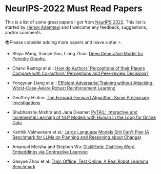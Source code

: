 # NeurIPS-2022 Must Read Papers

This is a list of some great papers I got from [NeurIPS 2022](https://neurips.cc). This list is started by [Henok Ademtew](https://twitter.com/henokademtew) and I welcome any feedback, suggestions, and/or comments.

📚Please consider adding more papers and leave a star ⭐️.

* Shiyu Wang, Xiaojie Guo, Liang Zhao: [Deep Generative Model for Periodic Graphs.](https://arxiv.org/abs/2201.11932)

* Charvi Rastogi et al.: [How do Authors' Perceptions of their Papers Compare with Co-authors' Perceptions and Peer-review Decisions?](https://arxiv.org/abs/2211.12966)

* Yongyuan Liang et al.: [Efficient Adversarial Training without Attacking: Worst-Case-Aware Robust Reinforcement Learning](https://openreview.net/forum?id=y-E1htoQl-n)

* Geoffrey Hinton: [The Forward-Forward Algorithm: Some Preliminary Investigations](https://www.cs.toronto.edu/~hinton/FFA13.pdf) 

* Shubhanshu Mishra and Jana Diesner: [PyTAIL: Interactive and Incremental Learning of NLP Models with Human in the Loop for Online Data](https://arxiv.org/abs/2211.13786)

* Karthik Valmeekam et al.: [Large Language Models Still Can't Plan (A Benchmark for LLMs on Planning and Reasoning about Change)](https://arxiv.org/abs/2206.10498)

* Amanuel Mersha and Stephen Wu: [DistillEmb: Distilling Word Embeddings via Contrastive Learning](https://leobitz.github.io/files/distill-emb.pdf)

* Gaoyue Zhou et al.:[Train Offline, Test Online: A Real Robot Learning Benchmark](https://openreview.net/pdf?id=VMspd1RnI_0)




